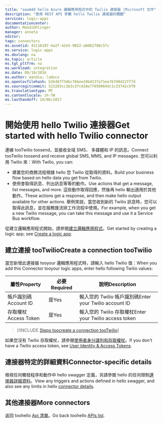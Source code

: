 ```yaml
---
title: "aaaAdd hello Azure 邏輯應用程式中的 Twilio 連接器 |Microsoft 文件"
description: "使用 REST API 參數 hello Twilio 連接器的概觀"
services: logic-apps
documentationcenter: 
author: MandiOhlinger
manager: anneta
editor: 
tags: connectors
ms.assetid: 43116187-4a2f-42e5-9852-a0d62f08c5fc
ms.service: logic-apps
ms.devlang: na
ms.topic: article
ms.tgt_pltfrm: na
ms.workload: integration
ms.date: 09/19/2016
ms.author: mandia; ladocs
ms.openlocfilehash: b2b487f34bc76bee24b4237a71ee767d0d22ff7d
ms.sourcegitcommit: 523283cc1b3c37c428e77850964dc1c33742c5f0
ms.translationtype: MT
ms.contentlocale: zh-TW
ms.lasthandoff: 10/06/2017
---
```

# <a name="get-started-with-hello-twilio-connector"></a><span data-ttu-id="05dbe-103">開始使用 hello Twilio 連接器</span><span class="sxs-lookup"><span data-stu-id="05dbe-103">Get started with hello Twilio connector</span></span>
<span data-ttu-id="05dbe-104">連線 tooTwilio toosend，並接收全域 SMS、 多媒體和 IP 的訊息。</span><span class="sxs-lookup"><span data-stu-id="05dbe-104">Connect tooTwilio toosend and receive global SMS, MMS, and IP messages.</span></span> <span data-ttu-id="05dbe-105">您可以利用 Twilio 來：</span><span class="sxs-lookup"><span data-stu-id="05dbe-105">With Twilio, you can:</span></span>

* <span data-ttu-id="05dbe-106">建置您的商務流程根據 hello 您 Twilio 從取得的資料。</span><span class="sxs-lookup"><span data-stu-id="05dbe-106">Build your business flow based on hello data you get from Twilio.</span></span> 
* <span data-ttu-id="05dbe-107">使用會取得訊息、列出訊息等等的動作。</span><span class="sxs-lookup"><span data-stu-id="05dbe-107">Use actions that get a message, list messages, and more.</span></span> <span data-ttu-id="05dbe-108">這些動作取得回應，然後再 hello 輸出適用於其他動作。</span><span class="sxs-lookup"><span data-stu-id="05dbe-108">These actions get a response, and then make hello output available for other actions.</span></span> <span data-ttu-id="05dbe-109">舉例來說，當您收到新的 Twilio 訊息時，您可以取得此訊息，並在服務匯流排工作流程中使用。</span><span class="sxs-lookup"><span data-stu-id="05dbe-109">For example, when  you get a new Twilio message, you can take this message and use it a Service Bus workflow.</span></span> 

<span data-ttu-id="05dbe-110">從建立邏輯應用程式開始，請參閱[建立邏輯應用程式](../logic-apps/logic-apps-create-a-logic-app.md)。</span><span class="sxs-lookup"><span data-stu-id="05dbe-110">Get started by creating a logic app; see [Create a logic app](../logic-apps/logic-apps-create-a-logic-app.md).</span></span>

## <a name="create-a-connection-tootwilio"></a><span data-ttu-id="05dbe-111">建立連接 tooTwilio</span><span class="sxs-lookup"><span data-stu-id="05dbe-111">Create a connection tooTwilio</span></span>
<span data-ttu-id="05dbe-112">當您新增此連接器 tooyour 邏輯應用程式時，請輸入 hello Twilio 值：</span><span class="sxs-lookup"><span data-stu-id="05dbe-112">When you add this Connector tooyour logic apps, enter hello following Twilio values:</span></span>

| <span data-ttu-id="05dbe-113">屬性</span><span class="sxs-lookup"><span data-stu-id="05dbe-113">Property</span></span> | <span data-ttu-id="05dbe-114">必要</span><span class="sxs-lookup"><span data-stu-id="05dbe-114">Required</span></span> | <span data-ttu-id="05dbe-115">說明</span><span class="sxs-lookup"><span data-stu-id="05dbe-115">Description</span></span> |
| --- | --- | --- |
| <span data-ttu-id="05dbe-116">帳戶識別碼</span><span class="sxs-lookup"><span data-stu-id="05dbe-116">Account ID</span></span> |<span data-ttu-id="05dbe-117">是</span><span class="sxs-lookup"><span data-stu-id="05dbe-117">Yes</span></span> |<span data-ttu-id="05dbe-118">輸入您的 Twilio 帳戶識別碼</span><span class="sxs-lookup"><span data-stu-id="05dbe-118">Enter your Twilio account ID</span></span> |
| <span data-ttu-id="05dbe-119">存取權杖</span><span class="sxs-lookup"><span data-stu-id="05dbe-119">Access Token</span></span> |<span data-ttu-id="05dbe-120">是</span><span class="sxs-lookup"><span data-stu-id="05dbe-120">Yes</span></span> |<span data-ttu-id="05dbe-121">輸入您的 Twilio 存取權杖</span><span class="sxs-lookup"><span data-stu-id="05dbe-121">Enter your Twilio access token</span></span> |

> [!INCLUDE [Steps toocreate a connection tooTwilio](../../includes/connectors-create-api-twilio.md)]
> 
> 

<span data-ttu-id="05dbe-122">如果您沒有 Twilio 存取權杖，請參閱[使用者身分識別和存取權杖](https://www.twilio.com/docs/api/chat/guides/identity)。</span><span class="sxs-lookup"><span data-stu-id="05dbe-122">If you don't have a Twilio access token, see [User Identity & Access Tokens](https://www.twilio.com/docs/api/chat/guides/identity).</span></span>

## <a name="connector-specific-details"></a><span data-ttu-id="05dbe-123">連接器特定的詳細資料</span><span class="sxs-lookup"><span data-stu-id="05dbe-123">Connector-specific details</span></span>

<span data-ttu-id="05dbe-124">檢視任何觸發程序和動作中 hello swagger 定義，另請參閱 hello 的任何限制[連接器詳細資料](/connectors/twilio/)。</span><span class="sxs-lookup"><span data-stu-id="05dbe-124">View any triggers and actions defined in hello swagger, and also see any limits in hello [connector details](/connectors/twilio/).</span></span>

## <a name="more-connectors"></a><span data-ttu-id="05dbe-125">其他連接器</span><span class="sxs-lookup"><span data-stu-id="05dbe-125">More connectors</span></span>
<span data-ttu-id="05dbe-126">返回 toohello [Api 清單](apis-list.md)。</span><span class="sxs-lookup"><span data-stu-id="05dbe-126">Go back toohello [APIs list](apis-list.md).</span></span>
